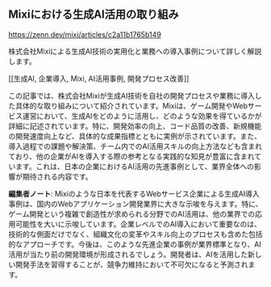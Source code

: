 ## Mixiにおける生成AI活用の取り組み

https://zenn.dev/mixi/articles/c2a11b1765b149

株式会社Mixiによる生成AI技術の実用化と業務への導入事例について詳しく解説します。

[[生成AI, 企業導入, Mixi, AI活用事例, 開発プロセス改善]]

この記事では、株式会社Mixiが生成AI技術を自社の開発プロセスや業務に導入した具体的な取り組みについて紹介されています。Mixiは、ゲーム開発やWebサービス運営において、生成AIをどのように活用し、どのような効果を得ているかが詳細に記述されています。特に、開発効率の向上、コード品質の改善、新規機能の開発速度向上など、具体的な成果指標とともに実例が示されています。また、導入過程での課題や解決策、チーム内でのAI活用スキルの向上方法なども含まれており、他の企業がAIを導入する際の参考となる実践的な知見が豊富に含まれています。これは、日本の企業におけるAI活用の先進事例として、業界全体への影響が期待される内容です。

**編集者ノート**: Mixiのような日本を代表するWebサービス企業による生成AI導入事例は、国内のWebアプリケーション開発業界に大きな示唆を与えます。特に、ゲーム開発という複雑で創造性が求められる分野でのAI活用は、他の業界での応用可能性を大いに示唆しています。企業レベルでのAI導入において重要なのは、技術的な側面だけでなく、組織文化の変革やスキル向上のプロセスも含めた包括的なアプローチです。今後は、このような先進企業の事例が業界標準となり、AI活用が当たり前の開発環境が形成されるでしょう。開発者は、AIを活用した新しい開発手法を習得することが、競争力維持において不可欠になると予測されます。